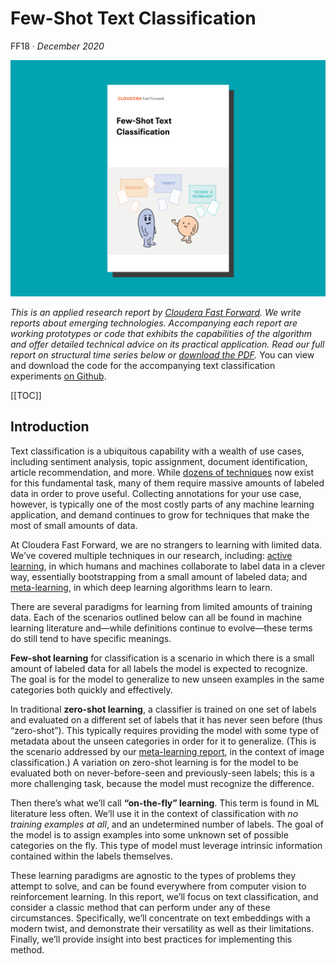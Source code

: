 # Few-Shot Text Classification

FF18 &middot; _December 2020_

![Few-Shot Text Classification report cover](figures/ff18-cover-splash.png)

_This is an applied research report by <a href="https://www.cloudera.com/products/fast-forward-labs-research.html">Cloudera Fast Forward</a>.
We write reports about emerging technologies.
Accompanying each report are working prototypes or code that exhibits the capabilities of the algorithm and offer detailed technical advice on its practical application.
Read our full report on structural time series below or <a href="/FF18-Few_Shot_Text_Classification-Cloudera_Fast_Forward.pdf" target="_blank" id="report-pdf-download">download the PDF</a>._ You can view and download the code for the accompanying text classification experiments <a href="https://github.com/fastforwardlabs/few-shot-text-classification" target="_blank">on Github</a>.

[[TOC]]

## Introduction
Text classification is a ubiquitous capability with a wealth of use cases, including sentiment analysis, topic assignment, document identification, article recommendation, and more. While [dozens of techniques](https://arxiv.org/abs/2004.03705) now exist for this fundamental task, many of them require massive amounts of labeled data in order to prove useful. Collecting annotations for your use case, however, is typically one of the most costly parts of any machine learning application, and demand continues to grow for techniques that make the most of small amounts of data. 

At Cloudera Fast Forward, we are no strangers to learning with limited data. We’ve covered multiple techniques in our research, including: [active learning](https://blog.fastforwardlabs.com/2019/04/02/a-guide-to-learning-with-limited-labeled-data.html), in which humans and machines collaborate to label data in a clever way, essentially bootstrapping from a small amount of labeled data; and [meta-learning](https://meta-learning.fastforwardlabs.com/), in which deep learning algorithms learn to learn.

There are several paradigms for learning from limited amounts of training data. Each of the scenarios outlined below can all be found in machine learning literature and—while definitions continue to evolve—these terms do still tend to have specific meanings.  

**Few-shot learning** for classification is a scenario in which there is a small amount of labeled data for all labels the model is expected to recognize. The goal is for the model to generalize to new unseen examples in the same categories both quickly and effectively.

In traditional **zero-shot learning**, a classifier is trained on one set of labels and evaluated on a different set of labels that it has never seen before (thus “zero-shot”). This typically requires providing the model with some type of metadata about the unseen categories in order for it to generalize. (This is the scenario addressed by our [meta-learning report](https://meta-learning.fastforwardlabs.com/), in the context of image classification.) A variation on zero-shot learning is for the model to be evaluated both on never-before-seen and previously-seen labels; this is a more challenging task, because the model must recognize the difference.

Then there’s what we’ll call **“on-the-fly” learning**. This term is found in ML literature less often. We’ll use it in the context of classification with *no training examples at all*, and an undetermined number of labels. The goal of the model is to assign examples into some unknown set of possible categories on the fly. This type of model must leverage intrinsic information contained within the labels themselves.  

These learning paradigms are agnostic to the types of problems they attempt to solve, and can be found everywhere from computer vision to reinforcement learning. In this report, we’ll focus on text classification, and consider a classic method that can perform under any of these circumstances. Specifically, we’ll concentrate on text embeddings with a modern twist, and demonstrate their versatility as well as their limitations. Finally, we’ll provide insight into best practices for implementing this method. 
